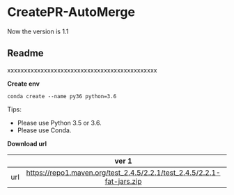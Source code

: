 # CreatePR-AutoMerge

Now the version is 1.1
## **Readme**
xxxxxxxxxxxxxxxxxxxxxxxxxxxxxxxxxxxxxxxxxxxxx

**Create env**
```
conda create --name py36 python=3.6
```

Tips:
* Please use Python 3.5 or 3.6.
* Please use Conda.


**Download url**

|           | ver 1 | ver 2 |
| :-------: | :---------: | :--------------------------: |
| url | https://repo1.maven.org/test_2.4.5/2.2.1/test_2.4.5/2.2.1-fat-jars.zip | https://oss.sonatype.org/content/repositories/snapshots/com/test/test_2.4.5/2.2.1-SNAPSHOT/ |
